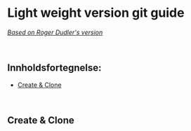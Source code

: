 # Light weight version git guide

[_Based on Roger Dudler's version_](http://rogerdudler.github.io/git-guide/)

&nbsp;

## Innholdsfortegnelse:

- [Create & Clone](#create--clone)

&nbsp;

## Create & Clone
